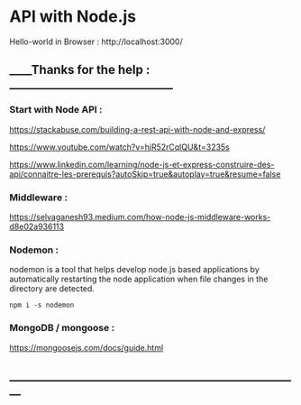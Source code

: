 # API with Node.js

Hello-world in Browser : 
http://localhost:3000/

## ____Thanks for the help : _____________________________

### Start with Node API :
https://stackabuse.com/building-a-rest-api-with-node-and-express/

https://www.youtube.com/watch?v=hjR52rCqlQU&t=3235s

https://www.linkedin.com/learning/node-js-et-express-construire-des-api/connaitre-les-prerequis?autoSkip=true&autoplay=true&resume=false

### Middleware :

https://selvaganesh93.medium.com/how-node-js-middleware-works-d8e02a936113

### Nodemon :

nodemon is a tool that helps develop node.js based applications by 
automatically restarting the node application when file changes 
in the directory are detected.
```
npm i -s nodemon
```

### MongoDB / mongoose :

https://mongoosejs.com/docs/guide.html

## ____________________________________________________